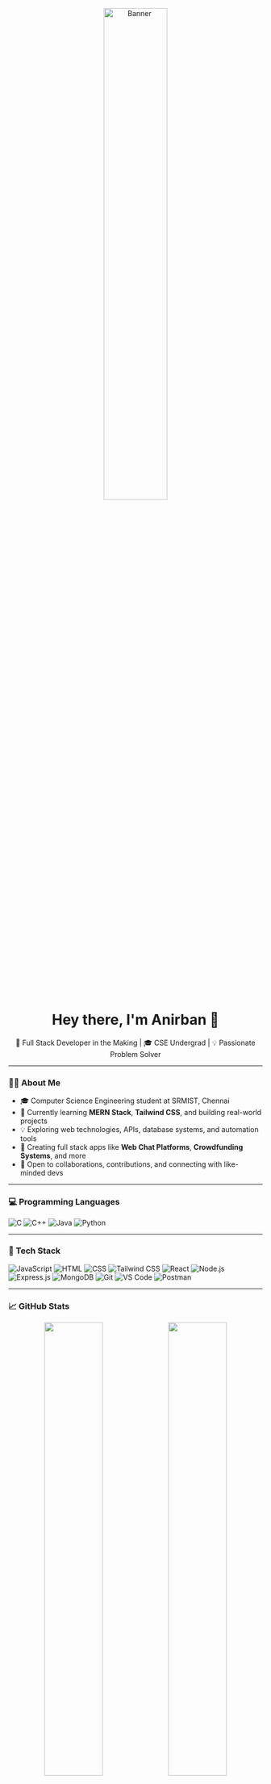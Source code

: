 <p align="center">
  <img src="https://www.simontechway.com/wp-content/uploads/2020/04/dev-gif.gif" alt="Banner" width="50%" />
</p>

<h1 align="center">Hey there, I'm Anirban 👋</h1>
<p align="center">
  🚀 Full Stack Developer in the Making | 🎓 CSE Undergrad | 💡 Passionate Problem Solver <br>
</p>

---

### 👨‍💻 About Me

- 🎓 Computer Science Engineering student at SRMIST, Chennai  
- 🌱 Currently learning **MERN Stack**, **Tailwind CSS**, and building real-world projects  
- 💡 Exploring web technologies, APIs, database systems, and automation tools  
- 💬 Creating full stack apps like **Web Chat Platforms**, **Crowdfunding Systems**, and more  
- 🤝 Open to collaborations, contributions, and connecting with like-minded devs  

---

### 💻 Programming Languages

![C](https://img.shields.io/badge/-C-00599C?logo=c&logoColor=white)
![C++](https://img.shields.io/badge/-C++-00599C?logo=c%2b%2b&logoColor=white)
![Java](https://img.shields.io/badge/-Java-007396?logo=java&logoColor=white)
![Python](https://img.shields.io/badge/-Python-3776AB?logo=python&logoColor=white)

---

### 🧰 Tech Stack

![JavaScript](https://img.shields.io/badge/-JavaScript-F7DF1E?logo=javascript&logoColor=black)
![HTML](https://img.shields.io/badge/-HTML5-E34F26?logo=html5&logoColor=white)
![CSS](https://img.shields.io/badge/-CSS3-1572B6?logo=css3)
![Tailwind CSS](https://img.shields.io/badge/-Tailwind-38B2AC?logo=tailwind-css&logoColor=white)
![React](https://img.shields.io/badge/-React-61DAFB?logo=react&logoColor=black)
![Node.js](https://img.shields.io/badge/-Node.js-339933?logo=node.js&logoColor=white)
![Express.js](https://img.shields.io/badge/-Express.js-000000?logo=express&logoColor=white)
![MongoDB](https://img.shields.io/badge/-MongoDB-47A248?logo=mongodb&logoColor=white)
![Git](https://img.shields.io/badge/-Git-F05032?logo=git&logoColor=white)
![VS Code](https://img.shields.io/badge/-VS%20Code-007ACC?logo=visual-studio-code&logoColor=white)
![Postman](https://img.shields.io/badge/-Postman-FF6C37?logo=postman&logoColor=white)

---

### 📈 GitHub Stats

<p align="center">
  <img src="https://github-readme-stats.vercel.app/api?username=duttaanirban&show_icons=true&theme=tokyonight" width="48%" />
  <img src="https://github-readme-streak-stats.herokuapp.com?user=duttaanirban&theme=tokyonight&hide_border=false" width="48%" />
</p>

<p align="center">
  <img src="https://github-readme-activity-graph.vercel.app/graph?username=duttaanirban&theme=tokyo-night" alt="GitHub Activity Graph" />
</p>

---

### 🌐 Connect with Me

<p align="left">
  <a href="https://www.linkedin.com/in/anirban-dutta-709861292" target="_blank"><img alt="LinkedIn" src="https://img.shields.io/badge/-LinkedIn-blue?style=flat-square&logo=linkedin"></a>
  <a href="mailto:anirbandutta458@gmail.com"><img alt="Email" src="https://img.shields.io/badge/-Email-%23333?style=flat-square&logo=gmail&logoColor=white"></a>
  <a href="https://www.facebook.com/profile.php?id=61558570182469" target="_blank"><img alt="Facebook" src="https://img.shields.io/badge/-Facebook-1877F2?style=flat-square&logo=facebook&logoColor=white"></a>
  <a href="https://leetcode.com/u/AnirbanDutta_03/" target="_blank"><img alt="LeetCode" src="https://img.shields.io/badge/-LeetCode-FFA116?style=flat-square&logo=leetcode&logoColor=white"></a>
  <a href="https://www.hackerrank.com/profile/anirbandutta458" target="_blank"><img alt="HackerRank" src="https://img.shields.io/badge/-HackerRank-2EC866?style=flat-square&logo=hackerrank&logoColor=white"></a>
  <a href="https://x.com/Anirban_ad8" target="_blank"><img alt="Twitter" src="https://img.shields.io/badge/-Twitter-1DA1F2?style=flat-square&logo=twitter&logoColor=white"></a>
  <a href="https://instagram.com/anirban__3" target="_blank"><img alt="Instagram" src="https://img.shields.io/badge/-Instagram-E4405F?style=flat-square&logo=instagram&logoColor=white"></a>
</p>

---

### ☕ Support My Work

If you like what I do, consider supporting me here:

<a href="https://buymeacoffee.com/duttaanirban" target="_blank">
  <img src="https://cdn.buymeacoffee.com/buttons/v2/default-yellow.png" height="40" width="160" alt="Buy Me A Coffee" />
</a>

---
